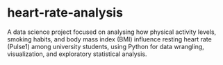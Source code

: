 # heart-rate-analysis
A data science project focused on analysing how physical activity levels, smoking habits, and body mass index (BMI) influence resting heart rate (Pulse1) among university students, using Python for data wrangling, visualization, and exploratory statistical analysis.
